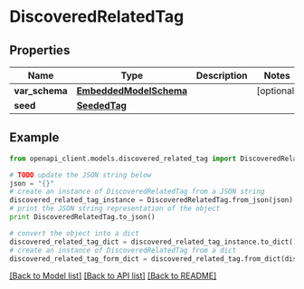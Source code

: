 # DiscoveredRelatedTag


## Properties
Name | Type | Description | Notes
------------ | ------------- | ------------- | -------------
**var_schema** | [**EmbeddedModelSchema**](EmbeddedModelSchema.md) |  | [optional] 
**seed** | [**SeededTag**](SeededTag.md) |  | 

## Example

```python
from openapi_client.models.discovered_related_tag import DiscoveredRelatedTag

# TODO update the JSON string below
json = "{}"
# create an instance of DiscoveredRelatedTag from a JSON string
discovered_related_tag_instance = DiscoveredRelatedTag.from_json(json)
# print the JSON string representation of the object
print DiscoveredRelatedTag.to_json()

# convert the object into a dict
discovered_related_tag_dict = discovered_related_tag_instance.to_dict()
# create an instance of DiscoveredRelatedTag from a dict
discovered_related_tag_form_dict = discovered_related_tag.from_dict(discovered_related_tag_dict)
```
[[Back to Model list]](../README.md#documentation-for-models) [[Back to API list]](../README.md#documentation-for-api-endpoints) [[Back to README]](../README.md)



